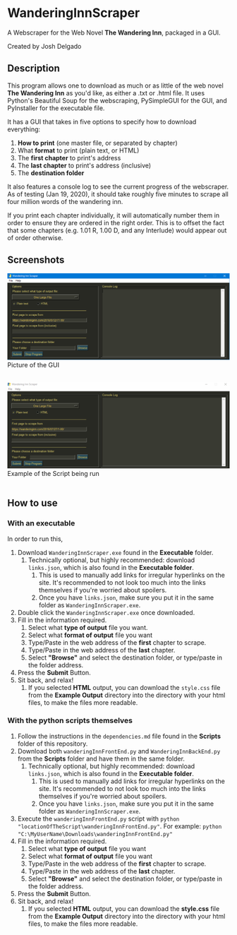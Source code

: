 # WanderingInnScraper
A Webscraper for the Web Novel **The Wandering Inn**, packaged in a GUI.

Created by Josh Delgado

## Description

This program allows one to download as much or as little of the web novel **The Wandering Inn** as you'd like, as either a .txt or .html file. It uses Python's Beautiful Soup for the webscraping, PySimpleGUI for the GUI, and PyInstaller for the executable file.

It has a GUI that takes in five options to specify how to download everything:

1. **How to print** (one master file, or separated by chapter)
1. What **format** to print (plain text, or HTML)
1. The **first chapter** to print's address
1. The **last chapter** to print's address (inclusive)
1. The **destination folder**


It also features a console log to see the current progress of the webscraper. As of testing (Jan 19, 2020), it should take roughly five minutes to scrape all four million words of the wandering inn.

If you print each chapter individually, it will automatically number them in order to ensure they are ordered in the right order. This is to offset the fact that some chapters (e.g. 1.01 R, 1.00 D, and any Interlude) would appear out of order otherwise.


## Screenshots
![GUI Screenshot](/images/GUI_Screenshot.png)
Picture of the GUI <br></br>

![GUI In Use](/images/demo.gif) 
Example of the Script being run <br></br>



## How to use

### With an executable
In order to run this,

1. Download `WanderingInnScraper.exe` found in the **Executable** folder.
    1. Technically optional, but highly recommended: download `links.json`, which is also found in the **Executable folder**.
        1. This is used to manually add links for irregular hyperlinks on the site. It's recommended to not look too much into the links themselves if you're worried about spoilers.
        1. Once you have `links.json`, make sure you put it in the same folder as `WanderingInnScraper.exe`.
1. Double click the `WanderingInnScraper.exe` once downloaded.
1. Fill in the information required.
    1. Select what **type of output** file you want.
    1. Select what **format of output** file you want
    1. Type/Paste in the web address of the **first** chapter to scrape.
    1. Type/Paste in the web address of the **last** chapter.
    1. Select **"Browse"** and select the destination folder, or type/paste in the folder address.
1. Press the **Submit** Button.
1. Sit back, and relax!
    1. If you selected **HTML** output, you can download the `style.css` file from the **Example Output** directory into the directory with your html files, to make the files more readable.  

### With the python scripts themselves
1. Follow the instructions in the `dependencies.md` file found in the **Scripts** folder of this repository.
1. Download both `wanderingInnFrontEnd.py` and `WanderingInnBackEnd.py` from the **Scripts** folder and have them in the same folder.
    1. Technically optional, but highly recommended: download `links.json`, which is also found in the **Executable folder**.
        1. This is used to manually add links for irregular hyperlinks on the site. It's recommended to not look too much into the links themselves if you're worried about spoilers.
        1. Once you have `links.json`, make sure you put it in the same folder as `WanderingInnScraper.exe`.
1. Execute the `wanderingInnFrontEnd.py` script with `python "locationOfTheScript\wanderingInnFrontEnd.py"`.
  For example: `python "C:\MyUserName\Downloads\wanderingInnFrontEnd.py"`
1. Fill in the information required.
    1. Select what **type of output** file you want
    1. Select what **format of output** file you want
    1. Type/Paste in the web address of the **first** chapter to scrape.
    1. Type/Paste in the web address of the **last** chapter.
    1. Select **"Browse"** and select the destination folder, or type/paste in the folder address.
1. Press the **Submit** Button.
1. Sit back, and relax!
    1. If you selected **HTML** output, you can download the **style.css** file from the **Example Output** directory into the directory with your html files, to make the files more readable.   


